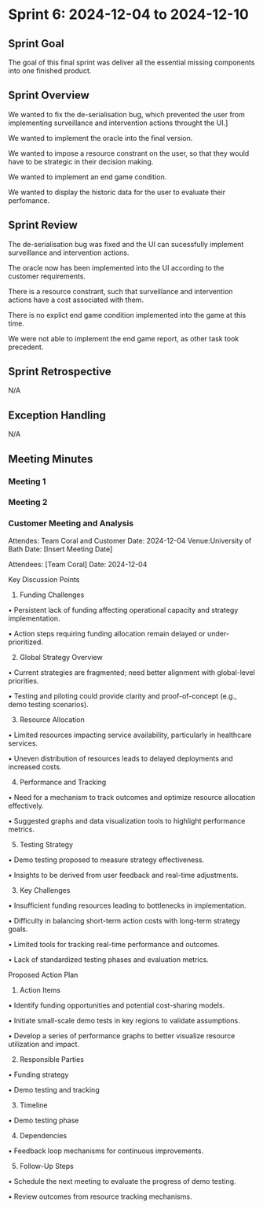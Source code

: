 # Sprint 6: 2024-12-04 to 2024-12-10

## Sprint Goal
The goal of this final sprint was deliver all the essential missing components into one finished product.

## Sprint Overview
We wanted to fix the de-serialisation bug, which prevented the user from implementing surveillance and intervention actions throught the UI.]

We wanted to implement the oracle into the final version.

We wanted to impose a resource constrant on the user, so that they would have to be strategic in their decision making.

We wanted to implement an end game condition. 

We wanted to display the historic data for the user to evaluate their perfomance.

## Sprint Review
The de-serialisation bug was fixed and the UI can sucessfully implement surveillance and intervention actions.

The oracle now has been implemented into the UI according to the customer requirements.

There is a resource constrant, such that surveillance and intervention actions have a cost associated with them.

There is no explict end game condition implemented into the game at this time.

We were not able to implement the end game report, as other task took precedent.


## Sprint Retrospective
N/A

## Exception Handling
N/A

## Meeting Minutes

### Meeting 1

### Meeting 2

### Customer Meeting and Analysis
Attendes: Team Coral and Customer
Date: 2024-12-04
Venue:University of Bath
Date: [Insert Meeting Date]



Attendees: [Team Coral]
Date: 2024-12-04



 Key Discussion Points

1. Funding Challenges

• Persistent lack of funding affecting operational capacity and strategy implementation.

• Action steps requiring funding allocation remain delayed or under-prioritized.

2. Global Strategy Overview

• Current strategies are fragmented; need better alignment with global-level priorities.

• Testing and piloting could provide clarity and proof-of-concept (e.g., demo testing scenarios).

3. Resource Allocation

• Limited resources impacting service availability, particularly in healthcare services.

• Uneven distribution of resources leads to delayed deployments and increased costs.

4. Performance and Tracking

• Need for a mechanism to track outcomes and optimize resource allocation effectively.

• Suggested graphs and data visualization tools to highlight performance metrics.

5. Testing Strategy

• Demo testing proposed to measure strategy effectiveness.

• Insights to be derived from user feedback and real-time adjustments.



3. Key Challenges

• Insufficient funding resources leading to bottlenecks in implementation.

• Difficulty in balancing short-term action costs with long-term strategy goals.

• Limited tools for tracking real-time performance and outcomes.

• Lack of standardized testing phases and evaluation metrics.

 Proposed Action Plan

1. Action Items

• Identify funding opportunities and potential cost-sharing models.

• Initiate small-scale demo tests in key regions to validate assumptions.

• Develop a series of performance graphs to better visualize resource utilization and impact.

2. Responsible Parties

• Funding strategy

• Demo testing and tracking

3. Timeline

• Demo testing phase

4. Dependencies


• Feedback loop mechanisms for continuous improvements.



5. Follow-Up Steps

• Schedule the next meeting to evaluate the progress of demo testing.

• Review outcomes from resource tracking mechanisms.

